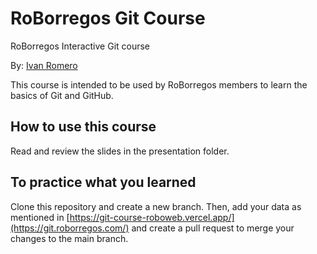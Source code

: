 # RoBorregos Git Course
RoBorregos Interactive Git course

By: [Ivan Romero](https://portafolio-ivanromero03.vercel.app/)

This course is intended to be used by RoBorregos members to learn the basics of Git and GitHub.

## How to use this course
Read and review the slides in the presentation folder. 

## To practice what you learned
Clone this repository and create a new branch. Then, add your data as mentioned in [https://git-course-roboweb.vercel.app/](https://git.roborregos.com/) and create a pull request to merge your changes to the main branch.

